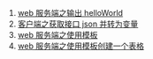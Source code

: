 1. [web 服务端之输出 helloWorld](./section1)
2. [客户端之获取接口 json 并转为变量](./section2)
3. [web 服务端之使用模板](./section3)
4. [web 服务端之使用模板创建一个表格](./section4)